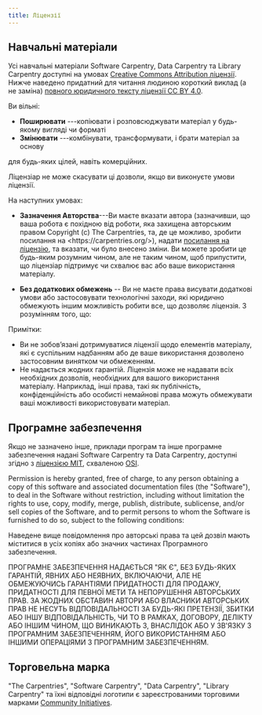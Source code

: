 ```yaml
---
title: Ліцензії
---
```


## Навчальні матеріали

Усі навчальні матеріали Software Carpentry, Data Carpentry та Library Carpentry доступні на умовах [Creative Commons Attribution ліцензії][cc-by-human]. Нижче наведено придатний для читання людиною короткий виклад (а не заміна) [повного юридичного тексту ліцензії CC BY 4.0][cc-by-legal].

Ви вільні:

- **Поширювати** ---копіювати і розповсюджувати матеріал у будь-якому вигляді чи форматі
- **Змінювати** ---комбінувати, трансформувати, і брати матеріал за основу

для будь-яких цілей, навіть комерційних.

Ліцензіар не може скасувати ці дозволи, якщо ви виконуєте умови ліцензії.

На наступних умовах:

- **Зазначення Авторства**---Ви маєте вказати автора (зазначивши, що ваша робота є похідною від роботи, яка захищена авторським правом Copyright (c) The Carpentries, та, де це можливо, зробити посилання на \<https\://carpentries.org/>), надати [посилання на ліцензію][cc-by-human], та вказати, чи було внесено зміни. Ви можете зробити це будь-яким розумним чином, але не таким чином, щоб припустити, що ліцензіар підтримує чи схвалює вас або ваше використання матеріалу.

- **Без додаткових обмежень** -- Ви не маєте права висувати додаткові умови або застосовувати технологічні заходи, які юридично обмежують іншим можливість робити все, що дозволяє ліцензія.  З розумінням того, що:

Примітки:

- Ви не зобов’язані дотримуватися ліцензії щодо елементів матеріалу, які є суспільним надбанням або де ваше використання дозволено застосовним винятком чи обмеженням.
- Не надається жодних гарантій. Ліцензія може не надавати всіх необхідних дозволів, необхідних для вашого використання матеріалу. Наприклад, інші права, такі як публічність, конфіденційність або особисті немайнові права можуть обмежувати ваші можливості використовувати матеріал.

## Програмне забезпечення

Якщо не зазначено інше, приклади програм та інше програмне забезпечення надані Software Carpentry та Data Carpentry, доступні згідно з [ліцензією MIT][mit-license], схваленою [OSI][osi].

Permission is hereby granted, free of charge, to any person obtaining a copy of
this software and associated documentation files (the "Software"), to deal in
the Software without restriction, including without limitation the rights to
use, copy, modify, merge, publish, distribute, sublicense, and/or sell copies
of the Software, and to permit persons to whom the Software is furnished to do
so, subject to the following conditions:

Наведене вище повідомлення про авторські права та цей дозвіл мають міститися в усіх копіях або значних частинах Програмного забезпечення.

ПРОГРАМНЕ ЗАБЕЗПЕЧЕННЯ НАДАЄТЬСЯ "ЯК Є", БЕЗ БУДЬ-ЯКИХ ГАРАНТІЙ, ЯВНИХ АБО НЕЯВНИХ, ВКЛЮЧАЮЧИ, АЛЕ НЕ ОБМЕЖУЮЧИСЬ ГАРАНТІЯМИ ПРИДАТНОСТІ ДЛЯ ПРОДАЖУ, ПРИДАТНОСТІ ДЛЯ ПЕВНОЇ МЕТИ ТА НЕПОРУШЕННЯ АВТОРСЬКИХ ПРАВ. ЗА ЖОДНИХ ОБСТАВИН АВТОРИ АБО ВЛАСНИКИ АВТОРСЬКИХ ПРАВ НЕ НЕСУТЬ ВІДПОВІДАЛЬНОСТІ ЗА БУДЬ-ЯКІ ПРЕТЕНЗІЇ, ЗБИТКИ АБО ІНШУ ВІДПОВІДАЛЬНІСТЬ, ЧИ ТО В РАМКАХ, ДОГОВОРУ, ДЕЛІКТУ АБО ІНШИМ ЧИНОМ, ЩО ВИНИКАЮТЬ З, ВНАСЛІДОК АБО У ЗВ'ЯЗКУ З ПРОГРАМНИМ ЗАБЕЗПЕЧЕННЯМ, ЙОГО ВИКОРИСТАННЯМ АБО ІНШИМИ ОПЕРАЦІЯМИ З ПРОГРАМНИМ ЗАБЕЗПЕЧЕННЯМ.

## Торговельна марка

"The Carpentries", "Software Carpentry", "Data Carpentry", "Library
Carpentry" та їхні відповідні логотипи є зареєстрованими торговими марками [Community
Initiatives][ci].

[cc-by-human]: https://creativecommons.org/licenses/by/4.0/
[cc-by-legal]: https://creativecommons.org/licenses/by/4.0/legalcode
[mit-license]: https://opensource.org/licenses/mit-license.html
[ci]: https://communityin.org/
[osi]: https://opensource.org
